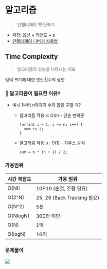 # 알고리즘

> 인텔리제이 맥 단축기

- 저장: 옵션 + 커맨드 + s
- [인텔리제이 디버거 사용법](https://velog.io/@guri/%EC%9D%B8%ED%85%94%EB%A6%AC%EC%A0%9C%EC%9D%B4Intellij-%EB%94%94%EB%B2%84%EA%B1%B0-%EC%82%AC%EC%9A%A9%EB%B2%95-Debugging-%ED%95%98%EA%B8%B0)

## Time Complexity

> 알고리즘의 성능을 나타내는 지표

입력 크기에 대한 연산횟수의 상한

### 🧐 알고리즘이 필요한 이유?

- 예시
  1부터 n까지의 수의 합을 구할 때?

  - 알고리즘 적용 x: O(n) - 단순 반복문

    ```
    for(int i = 1; i <= n; i++) {
      sum += i;
    }
    ```

  - 알고리즘 적용 o : O(1) - 가우스 공식
    ```
    sum = n * (n + 1) / 2;
    ```

### 가용범위

| 시간 복잡도 | 가용 범위                   |
| ----------- | --------------------------- |
| O(N!)       | 10P10 (순열, 조합 필요)     |
| O(2^N)      | 25, 26 (Back Tracking 필요) |
| O(N^2)      | 5천                         |
| O(NlogN)    | 300만 미만                  |
| O(N)        | 1억                         |
| O(logN)     | 10억                        |

### 문제풀이

![](https://img1.daumcdn.net/thumb/R1280x0/?scode=mtistory2&fname=https%3A%2F%2Fblog.kakaocdn.net%2Fdn%2FK8Xox%2FbtrP0HcY2Ki%2FffOda1kfEFG4gyOwj9ghNk%2Fimg.png)
